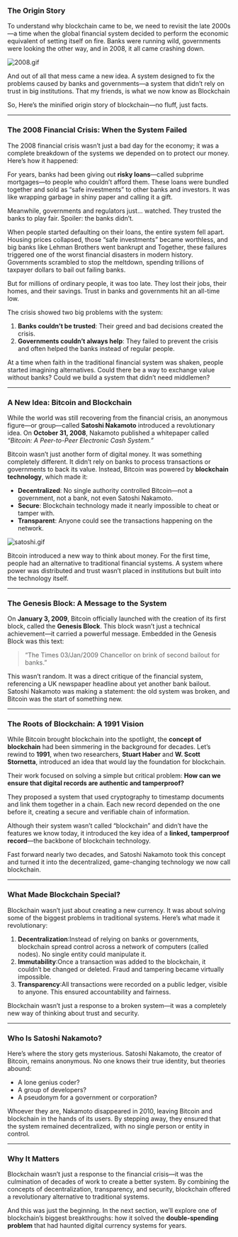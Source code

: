 ### **The Origin Story**
To understand why blockchain came to be, we need to revisit the late 2000s—a time when the global financial system decided to perform the economic equivalent of setting itself on fire. Banks were running wild, governments were looking the other way, and in 2008, it all came crashing down.

![2008.gif](https://prod-files-secure.s3.us-west-2.amazonaws.com/242e655f-b43c-479d-b617-372c15b0a064/89ad6b15-e9b4-44b6-bba9-6fb79d5c8a71/2008.gif)

And out of all that mess came a new idea. A system designed to fix the problems caused by banks and governments—a system that didn’t rely on trust in big institutions. That my friends, is what we now know as Blockchain

So, Here’s the minified origin story of blockchain—no fluff, just facts.

---

### **The 2008 Financial Crisis: When the System Failed**

The 2008 financial crisis wasn’t just a bad day for the economy; it was a complete breakdown of the systems we depended on to protect our money. Here’s how it happened:

For years, banks had been giving out **risky loans**—called subprime mortgages—to people who couldn’t afford them. These loans were bundled together and sold as “safe investments” to other banks and investors. It was like wrapping garbage in shiny paper and calling it a gift.

Meanwhile, governments and regulators just… watched. They trusted the banks to play fair. Spoiler: the banks didn’t.

When people started defaulting on their loans, the entire system fell apart. Housing prices collapsed, those “safe investments” became worthless, and big banks like Lehman Brothers went bankrupt and Together, these failures triggered one of the worst financial disasters in modern history. 
Governments scrambled to stop the meltdown, spending trillions of taxpayer dollars to bail out failing banks.

But for millions of ordinary people, it was too late. They lost their jobs, their homes, and their savings. Trust in banks and governments hit an all-time low.

The crisis showed two big problems with the system:

1. **Banks couldn’t be trusted**: Their greed and bad decisions created the crisis.
2. **Governments couldn’t always help**: They failed to prevent the crisis and often helped the banks instead of regular people.

At a time when faith in the traditional financial system was shaken, people started imagining alternatives. Could there be a way to exchange value without banks? Could we build a system that didn’t need middlemen?

---

### **A New Idea: Bitcoin and Blockchain**

While the world was still recovering from the financial crisis, an anonymous figure—or group—called **Satoshi Nakamoto** introduced a revolutionary idea. On **October 31, 2008**, Nakamoto published a whitepaper called *“Bitcoin: A Peer-to-Peer Electronic Cash System.”*

Bitcoin wasn’t just another form of digital money. It was something completely different. It didn’t rely on banks to process transactions or governments to back its value. Instead, Bitcoin was powered by **blockchain technology**, which made it:

- **Decentralized**: No single authority controlled Bitcoin—not a government, not a bank, not even Satoshi Nakamoto.
- **Secure**: Blockchain technology made it nearly impossible to cheat or tamper with.
- **Transparent**: Anyone could see the transactions happening on the network.

![satoshi.gif](https://prod-files-secure.s3.us-west-2.amazonaws.com/242e655f-b43c-479d-b617-372c15b0a064/85dc4115-bb2c-486b-99da-6386334ca0a9/satoshi.gif)

Bitcoin introduced a new way to think about money. For the first time, people had an alternative to traditional financial systems. A system where power was distributed and trust wasn’t placed in institutions but built into the technology itself.

---

### **The Genesis Block: A Message to the System**

On **January 3, 2009**, Bitcoin officially launched with the creation of its first block, called the **Genesis Block**. This block wasn’t just a technical achievement—it carried a powerful message. Embedded in the Genesis Block was this text:

> “The Times 03/Jan/2009 Chancellor on brink of second bailout for banks.”
> 

This wasn’t random. It was a direct critique of the financial system, referencing a UK newspaper headline about yet another bank bailout. Satoshi Nakamoto was making a statement: the old system was broken, and Bitcoin was the start of something new.

---

### **The Roots of Blockchain: A 1991 Vision**

While Bitcoin brought blockchain into the spotlight, the **concept of blockchain** had been simmering in the background for decades. Let’s rewind to **1991**, when two researchers, **Stuart Haber** and **W. Scott Stornetta**, introduced an idea that would lay the foundation for blockchain.

Their work focused on solving a simple but critical problem: **How can we ensure that digital records are authentic and tamperproof?**

They proposed a system that used cryptography to timestamp documents and link them together in a chain. Each new record depended on the one before it, creating a secure and verifiable chain of information.

Although their system wasn’t called “blockchain” and didn’t have the features we know today, it introduced the key idea of a **linked, tamperproof record**—the backbone of blockchain technology.

Fast forward nearly two decades, and Satoshi Nakamoto took this concept and turned it into the decentralized, game-changing technology we now call blockchain.

---

### **What Made Blockchain Special?**

Blockchain wasn’t just about creating a new currency. It was about solving some of the biggest problems in traditional systems. Here’s what made it revolutionary:

1. **Decentralization**:Instead of relying on banks or governments, blockchain spread control across a network of computers (called nodes). No single entity could manipulate it.
2. **Immutability**:Once a transaction was added to the blockchain, it couldn’t be changed or deleted. Fraud and tampering became virtually impossible.
3. **Transparency**:All transactions were recorded on a public ledger, visible to anyone. This ensured accountability and fairness.

Blockchain wasn’t just a response to a broken system—it was a completely new way of thinking about trust and security.

---

### **Who Is Satoshi Nakamoto?**

Here’s where the story gets mysterious. Satoshi Nakamoto, the creator of Bitcoin, remains anonymous. No one knows their true identity, but theories abound:

- A lone genius coder?
- A group of developers?
- A pseudonym for a government or corporation?

Whoever they are, Nakamoto disappeared in 2010, leaving Bitcoin and blockchain in the hands of its users. By stepping away, they ensured that the system remained decentralized, with no single person or entity in control.

---

### **Why It Matters**

Blockchain wasn’t just a response to the financial crisis—it was the culmination of decades of work to create a better system. By combining the concepts of decentralization, transparency, and security, blockchain offered a revolutionary alternative to traditional systems.

And this was just the beginning. In the next section, we’ll explore one of blockchain’s biggest breakthroughs: how it solved the **double-spending problem** that had haunted digital currency systems for years.